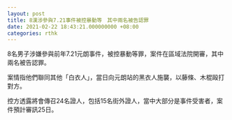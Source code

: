 ```yaml
---
layout: post
title: 8漢涉參與7.21事件被控暴動等　其中兩名被告認罪
date: 2021-02-22 18:43:21.000000000 +08:00
categories: rthk
---
```


8名男子涉嫌參與前年7.21元朗事件，被控暴動等罪，案件在區域法院開審，其中兩名被告認罪。

案情指他們聯同其他「白衣人」，當日向元朗站的黑衣人施襲，以藤條、木棍毆打對方。

控方透露將會傳召24名證人，包括15名街外證人，當中大部分是事件受害者，案件預計審訊25日。
